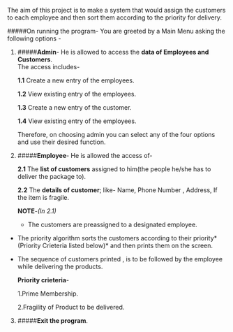 
The aim of this project is to make a system that would assign the customers to each employee and then sort them according to the priority for delivery.

#####On running the program-
You are greeted by a Main Menu asking the following options - 


1. #####**Admin**-
   He is allowed to access the **data of Employees and Customers**.  
The access includes- 

	**1.1** Create a new entry of the employees.
				
	**1.2** View existing entry of the employees.
				
	**1.3** Create a new entry of the customer.
				
	**1.4** View existing entry of the employees.

	Therefore, on choosing admin you can select  any of the four options and use their desired function.

2. #####**Employee**- 
	He is allowed the access of-
		
	**2.1** The **list of customers** assigned to him(the people 				he/she has to deliver the package to).

	**2.2** The **details of customer**;
like-  Name, Phone Number , Address, If the item is fragile.

	**NOTE**-*(In 2.1)*
    -  The customers are preassigned to a designated employee.
 - The 
priority algorithm sorts the customers according to their priority*(Priority Crieteria listed below)* and then prints them on the screen.
 - The sequence of customers printed , is to be followed by the employee while delivering the products.

	**Priority crieteria**- 
		
	 1.Prime Membership.
	
	2.Fragility of Product to be delivered.  

3. #####**Exit the program**.
